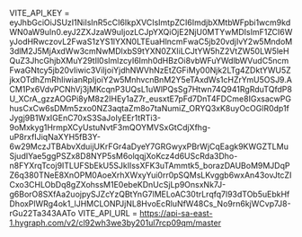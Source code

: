 VITE_API_KEY = eyJhbGciOiJSUzI1NiIsInR5cCI6IkpXVCIsImtpZCI6ImdjbXMtbWFpbi1wcm9kdWN0aW9uIn0.eyJ2ZXJzaW9uIjozLCJpYXQiOjE2NjU0MTYwMDIsImF1ZCI6WyJodHRwczovL2FwaS1zYS1lYXN0LTEuaHlncmFwaC5jb20vdjIvY2w5MndoM3dlM2J5MjAxdWw3cmNwMDlxbS9tYXN0ZXIiLCJtYW5hZ2VtZW50LW5leHQuZ3JhcGhjbXMuY29tIl0sImlzcyI6Imh0dHBzOi8vbWFuYWdlbWVudC5ncmFwaGNtcy5jb20vIiwic3ViIjoiYjdhNWVhNzEtZGFiMy00Njk2LTg4ZDktYWU5ZjkxOTdhZmRhIiwianRpIjoiY2w5MnhvcnBnM2Y5eTAxdWs1cHZrYmU5OSJ9.ACM1Px6VdvPCNhVj3jMKcqnP3UQsL1uWlPQsSg7Htwn74Q941RgRduTQfdP8U_XCrA_gzzAOGPi8yM8z2IHEy1aZ7r_eusxtE7pFd7DnT4FDCme8IGxsacwPGhusCxCw6sDMm5zxo0NZ3aqtaZm8o7taNumiZ_ORYQ3xK8uyOcOGlR0dp1fJygj9B1WxIGEnC70xS3SaJoIyEEr1tRTi3-9oMxkyg1HrmpXCyUstuNvtF3mQOYMVSxGtCdjXfhg-uP8rxfIJiqNaXYH5fB3Y-6w29MczJTBAbvXduijUKrFGr4aDyeY7GRGwyxPBrWjCqEagk9KWGZTLMuSjudIYae5ggPSZx8D8NYP5sM6olqqjXoKcz4d6UScRda3Dho-n8FYXrqTcoj9ITLUFSbEkU5SJkIlssXFK3uTAmmtk5_borazDAUBoM9MJDqPZ6q380TNeE8XnOPM0AoeXrhXWxyYui0rr0pSQMsLKvggb6wxAn43ovJtcZICxo3CHLObDq8gZXohssM1E0ebeKDnUcSjLp9OnsxNk7J-g6BorO8SXfAa2uojpySJZcYzQBtYnG7lMELoAC30trLrqfq7l93dTOb5uEbkHfDhoxPlWRg4ok1_lJHMCLONPJjNL8HvoEcRluNfW48Cs_No9rn6kjWCvp7J8-rGu22Ta343AATo
VITE_API_URL = https://api-sa-east-1.hygraph.com/v2/cl92wh3we3by201ul7rcp09qm/master